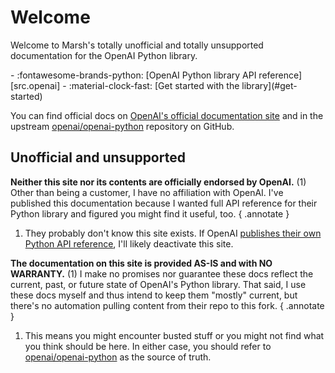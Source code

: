 # Welcome

Welcome to Marsh's totally unofficial and totally unsupported documentation for the OpenAI Python library.

<div class="grid cards" markdown>
- :fontawesome-brands-python: [OpenAI Python library API reference][src.openai]
- :material-clock-fast: [Get started with the library](#get-started)
</div>

You can find official docs on [OpenAI's official documentation site](https://platform.openai.com) and in the upstream [openai/openai-python](https://github.com/openai/openai-python) repository on GitHub.

## Unofficial and unsupported

**Neither this site nor its contents are officially endorsed by OpenAI.** (1) Other than being a customer, I have no affiliation with OpenAI. I've published this documentation because I wanted full API reference for their Python library and figured you might find it useful, too.
{ .annotate }

1. They probably don't know this site exists. If OpenAI [publishes their own Python API reference](https://community.openai.com/t/where-is-the-documentation-for-the-python-openai-sdk/583643), I'll likely deactivate this site.

**The documentation on this site is provided AS-IS and with NO WARRANTY.** (1) I make no promises nor guarantee these docs reflect the current, past, or future state of OpenAI's Python library. That said, I use these docs myself and thus intend to keep them "mostly" current, but there's no automation pulling content from their repo to this fork.
{ .annotate }

1. This means you might encounter busted stuff or you might not find what you think should be here. In either case, you should refer to [openai/openai-python](https://github.com/openai/openai-python) as the source of truth.
